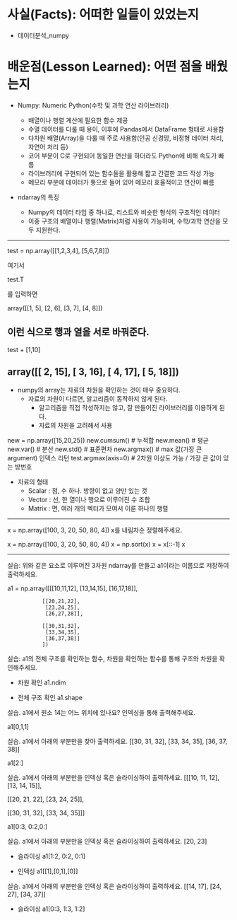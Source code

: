 # 사실(Facts): 어떠한 일들이 있었는지
- 데이터분석_numpy

# 배운점(Lesson Learned): 어떤 점을 배웠는지

- Numpy: Numeric Python(수학 및 과학 연산 라이브러리)
    - 배열이나 행렬 계산에 필요한 함수 제공
    - 수열 데이터를 다룰 때 용이, 이후에 Pandas에서 DataFrame 형태로 사용함
    - 다차원 배열(Array)을 다룰 때 주로 사용함(인공 신경망, 비정형 데이터 처리, 자연어 처리 등)
    - 코어 부분이 C로 구현되어 동일한 연산을 하더라도 Python에 비해 속도가 빠름
    - 라이브러리에 구현되어 있는 함수들을 활용해 짧고 간결한 코드 작성 가능
    - 메모리 부분에 데이터가 통으로 들어 있어 메모리 효율적이고 연산이 빠름



- ndarray의 특징
    - Numpy의 데이터 타입 중 하나로, 리스트와 비슷한 형식의 구조적인 데이터
    - 이중 구조의 배열이나 행렬(Matrix)처럼 사용이 가능하며, 수학/과학 연산을 모두 지원한다.


------------------------------------
test = np.array([[1,2,3,4],
                  [5,6,7,8]])

여기서 

test.T

를 입력하면 

array([[1, 5],
       [2, 6],
       [3, 7],
       [4, 8]])

이런 식으로 행과 열을 서로 바꿔준다.
------------------------------------
test + [1,10]

array([[ 2, 15],
       [ 3, 16],
       [ 4, 17],
       [ 5, 18]])
------------------------------------

- numpy의 array는 자료의 차원을 확인하는 것이 매우 중요하다.
    - 자료의 차원이 다르면, 알고리즘이 동작하지 않게 된다.
        - 알고리즘을 직접 작성하지는 않고, 잘 만들어진 라이브러리를 이용하게 된다. 
        - 자료의 차원을 고려해서 사용


new = np.array([15,20,25])
new.cumsum() # 누적합
new.mean() # 평균
new.var() # 분산
new.std() # 표준편차
new.argmax() # max 값(가장 큰 argument) 인덱스 리턴
test.argmax(axis=0) # 2차원 이상도 가능 / 가장 큰 값이 있는 방번호



- 자료의 형태
    - Scalar : 점, 수 하나. 방향이 없고 양만 있는 것
    - Vector : 선, 한 열이나 행으로 이루어진 수 조합
    - Matrix : 면, 여러 개의 벡터가 모여서 이룬 하나의 행렬


-------------------------------------------

x = np.array([100, 3, 20, 50, 80, 4])
x를 내림차순 정렬해주세요.

x = np.array([100, 3, 20, 50, 80, 4])
x = np.sort(x)
x = x[::-1]
x

-------------------------------------------

실습: 위와 같은 요소로 이루어진 3차원 ndarray를 만들고 a1이라는 이름으로 저장하여 출력하세요.

a1 = np.array([[[10,11,12],
               [13,14,15],
               [16,17,18]],
               
               [[20,21,22],
                [23,24,25],
                [26,27,28]],
               
               [[30,31,32],
                [33,34,35],
                [36,37,38]]
               ])







실습: a1의 전체 구조를 확인하는 함수, 차원을 확인하는 함수를 통해 구조와 차원을 확인해주세요.

- 차원 확인
a1.ndim

- 전체 구조 확인
a1.shape







실습. a1에서 원소 14는 어느 위치에 있나요? 인덱싱을 통해 출력해주세요.

a1[0,1,1]







실습. a1에서 아래의 부분만을 찾아 출력하세요.
  [[30, 31, 32],
   [33, 34, 35],
   [36, 37, 38]]


a1[2:]






실습. a1에서 아래의 부분만을 인덱싱 혹은 슬라이싱하여 출력하세요.
  [[[10, 11, 12],
    [13, 14, 15]],

   [[20, 21, 22],
    [23, 24, 25]],

   [[30, 31, 32],
    [33, 34, 35]]]

a1[0:3, 0:2,0:]






실습. a1에서 아래의 부분만을 인덱싱 혹은 슬라이싱하여 출력하세요.
[20, 23]

- 슬라이싱
a1[1:2, 0:2, 0:1]

- 인덱싱
a1[[1],[0,1],[0]]





실습. a1에서 아래의 부분만을 인덱싱 혹은 슬라이싱하여 출력하세요.
  [[14, 17],
   [24, 27],
   [34, 37]]


- 슬라이싱
a1[0:3, 1:3, 1:2]